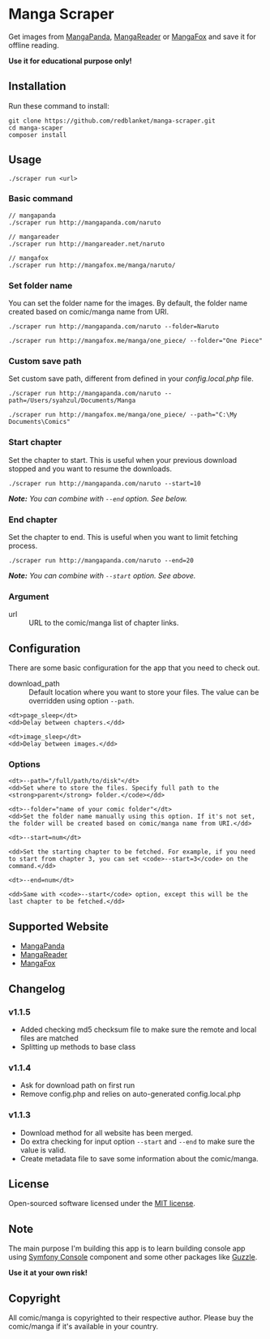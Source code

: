# Manga Scraper

Get images from [MangaPanda](http://mangapanda.com), [MangaReader](http://mangareader.net) or [MangaFox](http://mangafox.me) and save it for offline reading.

**Use it for educational purpose only!**

## Installation

Run these command to install:

```
git clone https://github.com/redblanket/manga-scraper.git
cd manga-scaper
composer install
```

## Usage

```
./scraper run <url>
```

### Basic command

```
// mangapanda
./scraper run http://mangapanda.com/naruto

// mangareader
./scraper run http://mangareader.net/naruto

// mangafox
./scraper run http://mangafox.me/manga/naruto/

```

### Set folder name

You can set the folder name for the images. By default, the folder name created based on comic/manga name from URI.

```
./scraper run http://mangapanda.com/naruto --folder=Naruto

./scraper run http://mangafox.me/manga/one_piece/ --folder="One Piece"
```

### Custom save path

Set custom save path, different from defined in your *config.local.php* file.

```
./scraper run http://mangapanda.com/naruto --path=/Users/syahzul/Documents/Manga

./scraper run http://mangafox.me/manga/one_piece/ --path="C:\My Documents\Comics"
```

### Start chapter

Set the chapter to start. This is useful when your previous download stopped and you want to resume the downloads. 

```
./scraper run http://mangapanda.com/naruto --start=10
```

***Note:***
*You can combine with ```--end``` option. See below.*

### End chapter

Set the chapter to end. This is useful when you want to limit fetching process.

```
./scraper run http://mangapanda.com/naruto --end=20
```

***Note:***
*You can combine with ```--start``` option. See above.*


### Argument

<dl>
	<dt>url</dt>
	<dd>URL to the comic/manga list of chapter links.</dd>
</dl>


## Configuration

There are some basic configuration for the app that you need to check out.

<dl>
	<dt>download_path</dt>
	<dd>Default location where you want to store your files. The value can be overridden using option <code>--path</code>.</dd>

	<dt>page_sleep</dt>
	<dd>Delay between chapters.</dd>

	<dt>image_sleep</dt>
	<dd>Delay between images.</dd>
</dl>

### Options

<dl>

	<dt>--path="/full/path/to/disk"</dt>
	<dd>Set where to store the files. Specify full path to the <strong>parent</strong> folder.</code></dd>

	<dt>--folder="name of your comic folder"</dt>
	<dd>Set the folder name manually using this option. If it's not set, the folder will be created based on comic/manga name from URI.</dd>

	<dt>--start=num</dt>

	<dd>Set the starting chapter to be fetched. For example, if you need to start from chapter 3, you can set <code>--start=3</code> on the command.</dd>

	<dt>--end=num</dt>

	<dd>Same with <code>--start</code> option, except this will be the last chapter to be fetched.</dd>
	
</dl>	

## Supported Website

* [MangaPanda](http://mangapanda.com)
* [MangaReader](http://mangareader.net)
* [MangaFox](http://mangafox.me)

## Changelog

### v1.1.5
* Added checking md5 checksum file to make sure the remote and local files are matched
* Splitting up methods to base class

### v1.1.4
* Ask for download path on first run
* Remove config.php and relies on auto-generated config.local.php

### v1.1.3
* Download method for all website has been merged.
* Do extra checking for input option ```--start``` and ```--end``` to make sure the value is valid.
* Create metadata file to save some information about the comic/manga.

## License

Open-sourced software licensed under the [MIT license](http://opensource.org/licenses/MIT).

## Note

The main purpose I'm building this app is to learn building console app using [Symfony Console](http://symfony.com/doc/current/components/console/index.html) component and some other packages like [Guzzle](https://github.com/guzzle/guzzle). 

**Use it at your own risk!**

## Copyright

All comic/manga is copyrighted to their respective author. Please buy the comic/manga if it's available in your country.